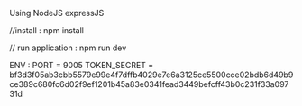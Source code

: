 Using NodeJS expressJS

//install  :
npm install

// run application :
npm run dev

ENV :
PORT = 9005
TOKEN_SECRET = bf3d3f05ab3cbb5579e99e4f7dffb4029e7e6a3125ce5500cce02bdb6d49b9ce389c680fc6d02f9ef1201b45a83e0341fead3449befcff43b0c231f33a09731d
